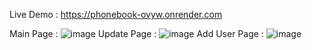 Live Demo : https://phonebook-ovyw.onrender.com



Main Page :
![image](https://github.com/user-attachments/assets/f6c59044-fa01-40da-aa7e-8c15b40af02d)
Update Page :
![image](https://github.com/user-attachments/assets/0322c717-b3ba-4b58-b018-f86cf873a09c)
Add User Page :
![image](https://github.com/user-attachments/assets/10ef9b72-8c87-4a88-9031-de3397e1538c)

